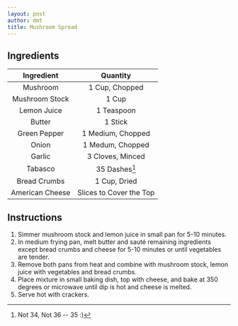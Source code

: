 ```yaml
---
layout: post
author: dmt
title: Mushroom Spread
---
```


## Ingredients

|    Ingredient   |         Quantity        |
|:---------------:|:-----------------------:|
|     Mushroom    |      1 Cup, Chopped     |
|  Mushroom Stock |          1 Cup          |
|   Lemon Juice   |        1 Teaspoon       |
|      Butter     |         1 Stick         |
|   Green Pepper  |    1 Medium, Chopped    |
|      Onion      |     1 Medum, Chopped    |
|      Garlic     |     3 Cloves, Minced    |
|     Tabasco     |      35 Dashes[^1]      |
|   Bread Crumbs  |       1 Cup, Dried      |
| American Cheese | Slices to Cover the Top |

## Instructions
1. Simmer mushroom stock and lemon juice in small pan for 5-10 minutes.
2. In medium frying pan, melt butter and sauté remaining ingredients except bread crumbs and cheese for 5-10 minutes or until vegetables are tender.
3. Remove both pans from heat and combine with mushroom stock, lemon juice with vegetables and bread crumbs.
4. Place mixture in small baking dish, top with cheese, and bake at 350 degrees or microwave until dip is hot and cheese is melted.
5. Serve hot with crackers.

[^1]: Not 34, Not 36 -- 35 :)
